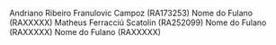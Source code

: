 Andriano Ribeiro Franulovic Campoz (RA173253)
Nome do Fulano  (RAXXXXX)
Matheus Ferracciú Scatolin  (RA252099)
Nome do Fulano  (RAXXXXX)
Nome do Fulano  (RAXXXXX)
